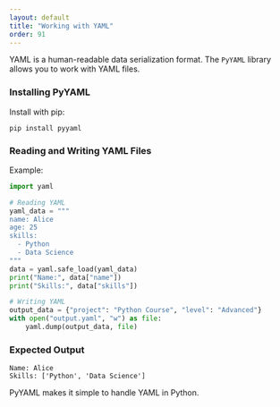 ```yaml
---
layout: default
title: "Working with YAML"
order: 91
---
```


YAML is a human-readable data serialization format. The `PyYAML` library allows you to work with YAML files.

### Installing PyYAML

Install with pip:

```plaintext
pip install pyyaml
```

### Reading and Writing YAML Files

Example:

```python
import yaml

# Reading YAML
yaml_data = """
name: Alice
age: 25
skills:
  - Python
  - Data Science
"""
data = yaml.safe_load(yaml_data)
print("Name:", data["name"])
print("Skills:", data["skills"])

# Writing YAML
output_data = {"project": "Python Course", "level": "Advanced"}
with open("output.yaml", "w") as file:
    yaml.dump(output_data, file)
```

### Expected Output

```plaintext
Name: Alice
Skills: ['Python', 'Data Science']
```

PyYAML makes it simple to handle YAML in Python.
